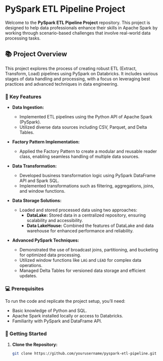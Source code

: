 # PySpark ETL Pipeline Project

Welcome to the **PySpark ETL Pipeline Project** repository. This project is designed to help data professionals enhance their skills in Apache Spark by working through scenario-based challenges that involve real-world data processing tasks.

## 📚 Project Overview

This project explores the process of creating robust ETL (Extract, Transform, Load) pipelines using PySpark on Databricks. It includes various stages of data handling and processing, with a focus on leveraging best practices and advanced techniques in data engineering.

### 🎯 Key Features

- **Data Ingestion:**
  - Implemented ETL pipelines using the Python API of Apache Spark (PySpark).
  - Utilized diverse data sources including CSV, Parquet, and Delta Tables.
  
- **Factory Pattern Implementation:**
  - Applied the Factory Pattern to create a modular and reusable reader class, enabling seamless handling of multiple data sources.
  
- **Data Transformation:**
  - Developed business transformation logic using PySpark DataFrame API and Spark SQL.
  - Implemented transformations such as filtering, aggregations, joins, and window functions.

- **Data Storage Solutions:**
  - Loaded and stored processed data using two approaches:
    - **DataLake:** Stored data in a centralized repository, ensuring scalability and accessibility.
    - **Data LakeHouse:** Combined the features of DataLake and data warehouse for enhanced performance and reliability.

- **Advanced PySpark Techniques:**
  - Demonstrated the use of broadcast joins, partitioning, and bucketing for optimized data processing.
  - Utilized window functions like `LAG` and `LEAD` for complex data operations.
  - Managed Delta Tables for versioned data storage and efficient updates.

### 💻 Prerequisites

To run the code and replicate the project setup, you’ll need:
- Basic knowledge of Python and SQL.
- Apache Spark installed locally or access to Databricks.
- Familiarity with PySpark and DataFrame API.

### 🚀 Getting Started

1. **Clone the Repository:**
   ```bash
   git clone https://github.com/yourusername/pyspark-etl-pipeline.git
